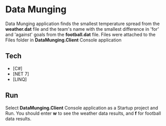 # Data Munging

Data Munging application finds the smallest temperature spread from the **weather.dat** file and the team's name with the smallest difference in 'for' and 'against' goals from the **football.dat** file. Files were attached to the Files folder in **DataMunging.Client** Console application

## Tech

- [C#]
- [NET 7]
- [LINQ]


## Run

Select **DataMunging.Client** Console application as a Startup project and Run.
You should enter **w** to see the weather data results, and **f** for football data results.

